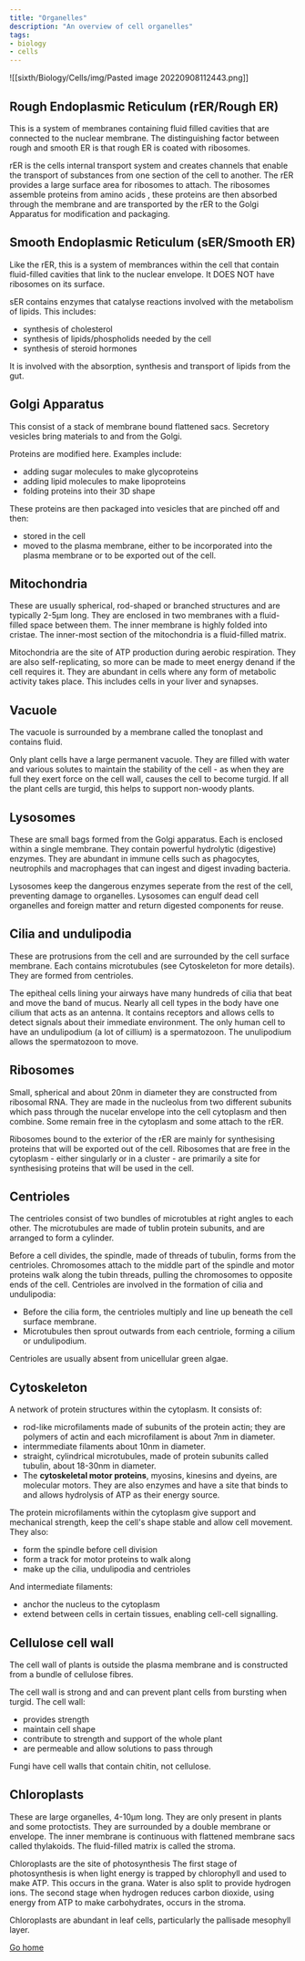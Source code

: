 ```yaml
---
title: "Organelles"
description: "An overview of cell organelles"
tags:
- biology
- cells
---
```

![[sixth/Biology/Cells/img/Pasted image 20220908112443.png]]



## Rough Endoplasmic Reticulum (rER/Rough ER)
This is a system of membranes containing fluid filled cavities that are connected to the nuclear membrane. The distinguishing factor between rough and smooth ER is that rough ER is coated with ribosomes.

rER is the cells internal transport system and creates channels that enable the transport of substances from one section of the cell to another. The rER provides a large surface area for ribosomes to attach. The ribosomes assemble proteins from amino acids , these proteins are then absorbed through the membrane and are transported by the rER to the Golgi Apparatus for modification and packaging. 

## Smooth Endoplasmic Reticulum (sER/Smooth ER)
Like the rER, this is a system of membrances within the cell that contain fluid-filled cavities that link to the nuclear envelope. It DOES NOT have ribosomes on its surface.

sER contains enzymes that catalyse reactions involved with the metabolism of lipids. This includes: 

- synthesis of cholesterol
- synthesis of lipids/phospholids needed by the cell
- synthesis of steroid hormones

It is involved with the absorption, synthesis and transport of lipids from the gut.

## Golgi Apparatus
This consist of a stack of membrane bound flattened sacs. Secretory vesicles bring materials to  and from the Golgi. 

Proteins are modified here. Examples include:

- adding sugar molecules to make glycoproteins
- adding lipid molecules to make lipoproteins
- folding proteins into their 3D shape

These proteins are then packaged into vesicles that are pinched off and then:

- stored in the cell
- moved to the plasma membrane, either to be incorporated into the plasma membrane or to be exported out of the cell.

## Mitochondria

These are usually spherical, rod-shaped or branched structures and are typically 2-5μm long. They are enclosed in two membranes with a fluid-filled space between them. The inner membrane is highly folded into cristae. The inner-most section of the mitochondria is a fluid-filled matrix.

Mitochondria are the site of ATP production during aerobic respiration. They are also self-replicating, so more can be made to meet energy denand if the cell requires it. They are abundant in cells where any form of metabolic activity takes place. This includes cells in your liver and synapses.

## Vacuole
The vacuole is surrounded by a membrane called the tonoplast and contains fluid. 

Only plant cells have a large permanent vacuole. They are filled with water and various solutes to maintain the stability of the cell - as when they are full they exert force on the cell wall, causes the cell to become turgid. If all the plant cells are turgid, this helps to support non-woody plants.

## Lysosomes
These are small bags formed from the Golgi apparatus. Each is enclosed within a single membrane. They contain powerful hydrolytic (digestive) enzymes. They are abundant in immune cells such as phagocytes, neutrophils and macrophages that can ingest and digest invading bacteria. 

Lysosomes keep the dangerous enzymes seperate from the rest of the cell, preventing damage to organelles. Lysosomes can engulf dead cell organelles and foreign matter and return digested components for reuse. 

## Cilia and undulipodia
These are protrusions from the cell and are surrounded by the cell surface membrane. Each contains microtubules (see Cytoskeleton for more details). They are formed from centrioles.

The epitheal cells lining your airways have many hundreds of cilia that beat and move the band of mucus. Nearly all cell types in the body have one cilium that acts as an antenna. It contains receptors and allows cells to detect signals about their immediate environment. The only human cell to have an undulipodium (a lot of cillium) is a spermatozoon. The unulipodium allows the spermatozoon to move.

## Ribosomes
Small, spherical and about 20nm in diameter they are constructed from ribosomal RNA. They are made in the nucleolus from two different subunits which pass through the nucelar envelope into the cell cytoplasm and then combine. Some remain free in the cytoplasm and some attach to the rER.

Ribosomes bound to the exterior of the rER are mainly for synthesising proteins that will be exported out of the cell. Ribosomes that are free in the cytoplasm - either singularly or in a cluster - are primarily a site for synthesising proteins that will be used in the cell. 

## Centrioles
The centrioles consist of two bundles of microtubles at right angles to each other. The microtubules are made of tublin protein subunits, and are arranged to form a cylinder.

Before a cell divides, the spindle, made of threads of tubulin, forms from the centrioles. Chromosomes attach to the middle part of the spindle and motor proteins walk along the tubin threads, pulling the chromosomes to opposite ends of the cell. Centrioles are involved in the formation of cilia and undulipodia:

- Before the cilia form, the centrioles multiply and line up beneath the cell surface membrane.
- Microtubules then sprout outwards from each centriole, forming a cilium or undulipodium.

Centrioles are usually absent from unicellular green algae.

## Cytoskeleton
A network of protein structures within the cytoplasm. It consists of:

- rod-like microfilaments made of subunits of the protein actin; they are polymers of actin and each microfilament is about 7nm in diameter.
- intermmediate filaments about 10nm in diameter.
- straight, cylindrical microtubules, made of protein subunits called tubulin, about 18-30nm in diameter. 
- The **cytoskeletal motor proteins**, myosins, kinesins and dyeins, are molecular motors. They are also enzymes and have a site that binds to and allows hydrolysis of ATP as their energy source.

The protein microfilaments within the cytoplasm give support and mechanical strength, keep the cell's shape stable and allow cell movement. They also:

- form the spindle before cell division
- form a track for motor proteins to walk along
- make up the cilia, undulipodia and centrioles

And intermediate filaments:

- anchor the nucleus to the cytoplasm
- extend between cells in certain tissues, enabling cell-cell signalling.

## Cellulose cell wall
The cell wall of plants is outside the plasma membrane and is constructed from a bundle of cellulose fibres.

The cell wall is strong and and can prevent plant cells from bursting when turgid. The cell wall:

- provides strength
- maintain cell shape
- contribute to strength and support of the whole plant
- are permeable and allow solutions to pass through

Fungi have cell walls that contain chitin, not cellulose.

## Chloroplasts
These are large organelles, 4-10µm long. They are only present in plants and some protoctists. They are surrounded by a double membrane or envelope. The inner membrane is continuous with flattened membrane sacs called thylakoids. The fluid-filled matrix is called the stroma.

Chloroplasts are the site of photosynthesis
The first stage of photosynthesis is when light energy is trapped by chlorophyll and used to make ATP. This occurs in the grana. Water is also split to provide hydrogen ions.
The second stage when hydrogen reduces carbon dioxide, using energy from ATP to make carbohydrates, occurs in the stroma. 

Chloroplasts are abundant in leaf cells, particularly the pallisade mesophyll layer.


[Go home](/)